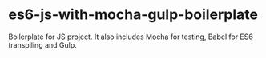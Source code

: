 # es6-js-with-mocha-gulp-boilerplate
Boilerplate for JS project. It also includes Mocha for testing, Babel for ES6 transpiling and Gulp.
